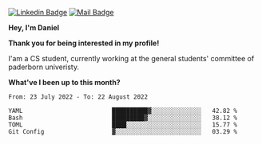 [![Linkedin Badge](https://img.shields.io/badge/-LinkedIn-0e76a8?style=flat-square&logo=Linkedin&logoColor=white)](https://www.linkedin.com/in/daniel-negi-592ba3223/)
[![Mail Badge](https://img.shields.io/badge/Gmail-D14836?style=flat-square&logo=gmail&logoColor=white)](mailto:daniel.ravi.negi@googlemail.com)

**Hey, I'm Daniel**

**Thank you for being interested in my profile!**

I'am a CS student, currently working at the general students' committee of paderborn univeristy.

**What've I been up to this month?** 

<!--START_SECTION:waka-->

```text
From: 23 July 2022 - To: 22 August 2022

YAML                         ██████████▓░░░░░░░░░░░░░░   42.82 %
Bash                         █████████▓░░░░░░░░░░░░░░░   38.12 %
TOML                         ████░░░░░░░░░░░░░░░░░░░░░   15.77 %
Git Config                   ▓░░░░░░░░░░░░░░░░░░░░░░░░   03.29 %
```

<!--END_SECTION:waka-->
